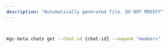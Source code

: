 ```yaml
---
description: "Automatically generated file. DO NOT MODIFY"
---
```


```bash


mgc-beta chats get --chat-id {chat-id} --expand "members"

```